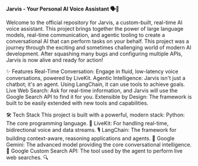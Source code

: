 **Jarvis - Your Personal AI Voice Assistant 🗣️🤖**

Welcome to the official repository for Jarvis, a custom-built, real-time AI voice assistant. This project brings together the power of large language models, real-time communication, and agentic tooling to create a conversational AI that can perform tasks on your behalf.
This project was a journey through the exciting and sometimes challenging world of modern AI development. After squashing many bugs and configuring multiple APIs, Jarvis is now alive and ready for action!

✨ Features
Real-Time Conversation: Engage in fluid, low-latency voice conversations, powered by LiveKit.
Agentic Intelligence: Jarvis isn't just a chatbot; it's an agent. Using LangChain, it can use tools to achieve goals.
Live Web Search: Ask for real-time information, and Jarvis will use the Google Search API to find it for you.
Extensible by Design: The framework is built to be easily extended with new tools and capabilities.

🛠️ Tech Stack
This project is built with a powerful, modern stack:
Python: The core programming language. 🐍
LiveKit: For handling real-time, bidirectional voice and data streams. 🎙️
LangChain: The framework for building context-aware, reasoning applications and agents. 🔗
Google Gemini: The advanced model providing the core conversational intelligence. 🧠
Google Custom Search API: The tool used by the agent to perform live web searches. 🔍
